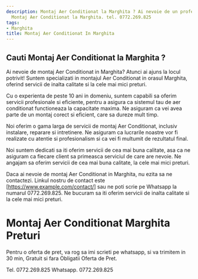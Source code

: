 ```yaml
---
description: Montaj Aer Conditionat la Marghita ? Ai nevoie de un profesionist in
  Montaj Aer Conditionat la Marghita. tel. 0772.269.825
tags:
- Marghita
title: Montaj Aer Conditionat In Marghita
---
```



## Cauti Montaj Aer Conditionat la Marghita ?

Ai nevoie de montaj Aer Conditionat in Marghita? Atunci ai ajuns la locul potrivit! Suntem specializati in montajul Aer Conditionat in orasul Marghita, oferind servicii de inalta calitate si la cele mai mici preturi. 

Cu o experienta de peste 10 ani in domeniu, suntem capabili sa oferim servicii profesionale si eficiente, pentru a asigura ca sistemul tau de aer conditionat functioneaza la capacitate maxima. Ne asiguram ca vei avea parte de un montaj corect si eficient, care sa dureze mult timp.

Noi oferim o gama larga de servicii de montaj Aer Conditionat, inclusiv instalare, reparare si intretinere. Ne asiguram ca lucrarile noastre vor fi realizate cu atentie si profesionalism si ca vei fi multumit de rezultatul final.

Noi suntem dedicati sa iti oferim servicii de cea mai buna calitate, asa ca ne asiguram ca fiecare client sa primeasca serviciul de care are nevoie. Ne angajam sa oferim servicii de cea mai buna calitate, la cele mai mici preturi. 

Daca ai nevoie de montaj Aer Conditionat in Marghita, nu ezita sa ne contactezi. Linkul nostru de contact este [https://www.example.com/contact/] sau ne poti scrie pe Whatsapp la numarul 0772.269.825. Ne bucuram sa iti oferim servicii de inalta calitate si la cele mai mici preturi.

# Montaj Aer Conditionat Marghita Preturi
Pentru o oferta de pret, va rog sa imi scrieti pe whatsapp, si va trimitem in 30 min, Gratuit si fara Obligatii Oferta de Pret.

Tel. 0772.269.825
Whatsapp. 0772.269.825